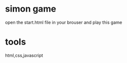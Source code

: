 # simon game
 open the start.html file in your brouser and play this game
 # tools
 html,css,javascript